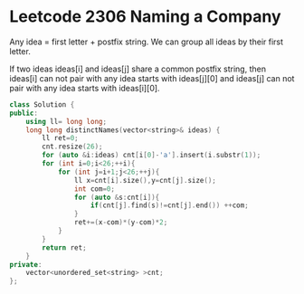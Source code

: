 # Leetcode 2306  Naming a Company

Any idea = first letter + postfix string.
We can group all ideas by their first letter.

If two ideas ideas[i] and ideas[j] share a common postfix string,
then ideas[i] can not pair with any idea starts with ideas[j][0]
and ideas[j] can not pair with any idea starts with ideas[i][0].


```cpp
class Solution {
public:
    using ll= long long;
    long long distinctNames(vector<string>& ideas) {
        ll ret=0;
        cnt.resize(26);
        for (auto &i:ideas) cnt[i[0]-'a'].insert(i.substr(1));
        for (int i=0;i<26;++i){
            for (int j=i+1;j<26;++j){
                ll x=cnt[i].size(),y=cnt[j].size();
                int com=0;
                for (auto &s:cnt[i]){
                    if(cnt[j].find(s)!=cnt[j].end()) ++com;
                }
                ret+=(x-com)*(y-com)*2;
            }
        }
        return ret;
    }
private:
    vector<unordered_set<string> >cnt;
};
```
